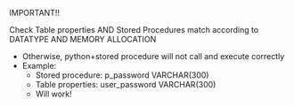 IMPORTANT!!

Check Table properties AND Stored Procedures match according to DATATYPE AND MEMORY ALLOCATION
- Otherwise, python+stored procedure will not call and execute correctly
- Example:
  - Stored procedure: p_password VARCHAR(300)
  - Table properties: user_password VARCHAR(300)
  - Will work!